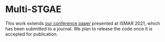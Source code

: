 # Multi-STGAE

This work extends [our conference paper](http://hubertshum.com/pbl_ismar2021hand.htm) presented at ISMAR 2021, which has been submitted to a journal. We plan to release the code once it is accepted for publication.

